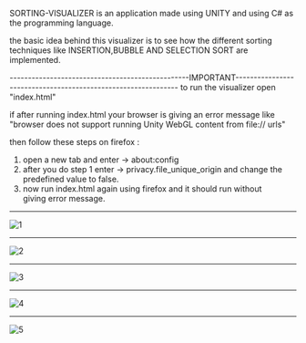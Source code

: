 SORTING-VISUALIZER is an application made using UNITY and using C# as the programming language.

the basic idea behind this visualizer is to see how the different sorting techniques like INSERTION,BUBBLE AND SELECTION SORT are implemented.


-------------------------------------------------IMPORTANT--------------------------------------------------------------
to run the visualizer open "index.html"

if after running index.html your browser is giving an error message like 
"browser does not support running Unity WebGL content from file:// urls"

then follow these steps on firefox : 
1. open a new tab and enter ->    about:config
2. after you do step 1 enter ->    privacy.file_unique_origin
   and change the predefined value to false.
3. now run index.html again using firefox and it should run without      
    giving error message.   
---------------------------------------------------------------------------------------------------------------------

![1](https://user-images.githubusercontent.com/55275135/104321092-2ba17400-5509-11eb-865f-0c68c6993db6.jpg)

----

![2](https://user-images.githubusercontent.com/55275135/104691421-3be56900-572c-11eb-86cb-bd0eba3a7d9b.jpg)

----
![3](https://user-images.githubusercontent.com/55275135/104691436-4273e080-572c-11eb-9062-f7757ea50060.jpg)

----
![4](https://user-images.githubusercontent.com/55275135/104691446-47d12b00-572c-11eb-98d3-64bbe1123405.jpg)

----
![5](https://user-images.githubusercontent.com/55275135/104691465-4ef83900-572c-11eb-86a8-20994836c755.jpg)
